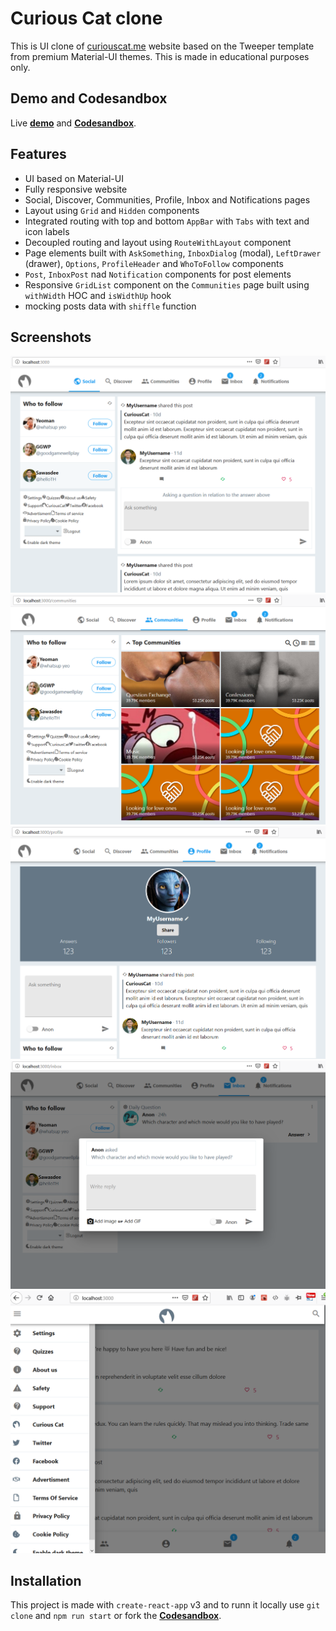 # Curious Cat clone

This is UI clone of [curiouscat.me](http://curiouscat.me) website based on the Tweeper template from premium Material-UI themes. This is made in educational purposes only.

## Demo and Codesandbox

Live **[demo](https://f1u1t.csb.app/)** and **[Codesandbox](https://codesandbox.io/s/github/nemanjam/curious-cat)**.

## Features

* UI based on Material-UI
* Fully responsive website
* Social, Discover, Communities, Profile, Inbox and Notifications pages
* Layout using `Grid` and `Hidden` components
* Integrated routing with top and bottom `AppBar` with `Tabs` with text and icon labels
* Decoupled routing and layout using `RouteWithLayout` component
* Page elements built with `AskSomething`, `InboxDialog` (modal), `LeftDrawer` (drawer), `Options`, `ProfileHeader` and `WhoToFollow` components
* `Post`, `InboxPost` nad `Notification` components for post elements
* Responsive `GridList` component on the `Communities` page built using `withWidth` HOC and `isWidthUp` hook
* mocking posts data with `shiffle` function
  

## Screenshots  

![Screenshot1](/screenshots/Screenshot_1.png)
![Screenshot2](/screenshots/Screenshot_2.png)
![Screenshot3](/screenshots/Screenshot_3.png)
![Screenshot4](/screenshots/Screenshot_4.png)
![Screenshot5](/screenshots/Screenshot_5.png)
  

## Installation
  
This project is made with `create-react-app` v3 and to runn it locally use `git clone` and `npm run start` or fork the **[Codesandbox](https://codesandbox.io/s/github/nemanjam/curious-cat)**.
